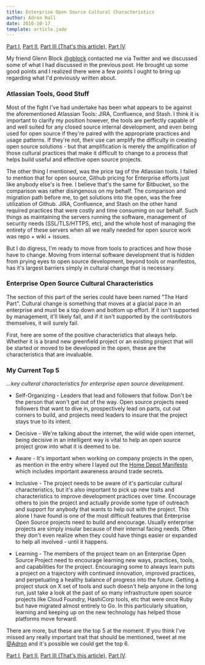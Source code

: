 ```yaml
---
title: Enterprise Open Source Cultural Characteristics
author: Adron Hall
date: 2016-10-17
template: article.jade
---
```

[Part I](/articles/holy-shit-watch-out-for-that-enterprise-open-source/), [Part II](/articles/enterprise-open-source-tactical/), [Part III (That's this article)](/articles/enterprise-cultural-characteristics/),
[Part IV](/articles/enterprise-open-source-anti-patterns).

My friend Glenn Block [@gblock](https://twitter.com/gblock) contacted me via Twitter and we discussed some of what I had discussed in the previous post. He brought up some good points and I realized there were a few points I ought to bring up regarding what I'd previously written about.

<span class="more"></span>

### Atlassian Tools, Good Stuff

Most of the fight I've had undertake has been what appears to be against the aforementioned Atlassian Tools: JIRA, Confluence, and Stash. I think it is important to clarify my position however, the tools are perfectly capable of and well suited for any closed source internal development, and even being used for open source if they're paired with the appropriate practices and usage patterns. If they're not, their use can amplify the difficulty in creating open source solutions - but that amplification is merely the amplification of those cultural practices that make it difficult to change to a process that helps build useful and effective open source projects.

The other thing I mentioned, was the price tag of the Atlassian tools. I failed to mention that for open source, Github pricing for Enterprise efforts just like anybody else's is free. I believe that's the same for Bitbucket, so the comparison was rather disingenous on my behalf. The comparison and migration path before me, to get solutions into the open, was the free utilization of Github. JIRA, Confluence, and Stash on the other hand required practices that were costly and time consuming on our behalf. Such things as maintaining the servers running the software, management of security needs (SSL/TLS/HTTPS, etc), and the whole host of managing the entirety of these servers when all we really needed for open source work was repo + wiki + issues.

But I do digress, I'm ready to move from tools to practices and how those have to change. Moving from internal software development that is hidden from prying eyes to open source development, beyond tools or manifestos, has it's largest barriers simply in cultural change that is necessary.

### Enterprise Open Source Cultural Characteristics

The section of this part of the series could have been named "The Hard Part". Cultural change is something that moves at a glacial pace in an enterprise and must be a top down and bottom up effort. If it isn't supported by management, it'll likely fail, and if it isn't supported by the contributors themselves, it will surely fail.

First, here are some of the positive characteristics that always help. Whether it is a brand new greenfield project or an existing project that will be started or moved to be developed in the open, these are the characteristics that are invaluable.

### My Current Top 5
*...key culteral characteristics for enterprise open source development.*

* Self-Organizing - Leaders that lead and followers that follow. Don't be the person that won't get out of the way. Open source projects need followers that want to dive in, prospectively lead on parts, cut out corners to build, and projects need leaders to insure that the project stays true to its intent.

* Decisive - We're talking about the internet, the wild wide open internet, being decisive in an intelligent way is vital to help an open source project grow into what it is deemed to be.

* Aware - It's important when working on company projects in the open, as mention in the entry where I layed out the [Home Depot Manifesto](/articles/holy-shit-watch-out-for-that-enterprise-open-source/) which includes important awareness around trade secrets.

* Inclusive - The project needs to be aware of it's particular cultural characteristics, but it's also important to pick up new traits and characteristics to improve development practices over time. Encourage others to join the project and actually provide some type of outreach and support for anybody that wants to help out with the project. This alone I have found is one of the most difficult features that Enterprise Open Source projects need to build and encourage. Usually enterprise projects are simply insular because of their internal facing needs. Often they don't even realize when they could have things easier or expanded to help all involved - until it happens.

* Learning - The members of the project team on an Enterprise Open Source Project need to encourage learning new ways, practices, tools, and capabilities for the project. Encouraging some to always learn puts a project on a trajectory with continued innovation, improved practices, and perpetuating a healthy balance of progress into the future. Getting a project stuck on X set of tools and such doesn't help anyone in the long run, just take a look at the past of so many infrastructure open source projects like Cloud Foundry, HashiCorp tools, etc that were once Ruby but have migrated almost entirely to Go. In this particularly situation, learning and keeping up on the new technology has helped those platforms move forward.

There are more, but these are the top 5 at the moment. If you think I've missed any really important trait that should be mentioned, tweet at me [@Adron](https://twitter.com/Adron) and it's possible we could get the top 6.

[Part I](/articles/holy-shit-watch-out-for-that-enterprise-open-source/), [Part II](/articles/enterprise-open-source-tactical/), [Part III (That's this article)](/articles/enterprise-cultural-characteristics/),
[Part IV](/articles/enterprise-open-source-anti-patterns).
